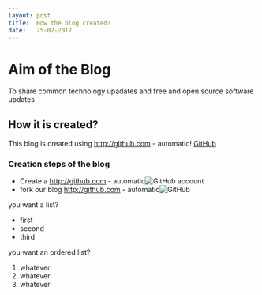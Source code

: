 ```yaml
---
layout: post
title:  How the blog created?
date:   25-02-2017
---
```



# Aim of the Blog
To share common technology upadates and free and open source software updates

## How it is created?
This blog is created using http://github.com - automatic!
[GitHub](http://github.com)



### Creation steps of the blog
 * Create a  http://github.com - automatic![GitHub](http://github.com) account
 * fork our blog  http://github.com - automatic![GitHub](http://github.com/slkrthika/blog.github.io)

you want a list?
* first
* second
* third

you want an ordered list?
1. whatever
1. whatever
1. whatever
